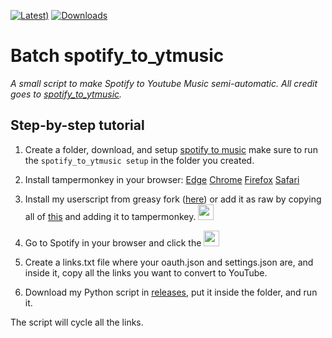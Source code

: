 [![Latest)](https://img.shields.io/github/v/release/Verssgn/batch-spotify_to_ytmusic?cacheSeconds=5000&logo=github)](https://github.com/Verssgn/Sync-Story/releases/latest)
[![Downloads](https://img.shields.io/github/downloads/Verssgn/batch-spotify_to_ytmusic/total.svg)]()

# **Batch spotify_to_ytmusic**
*A small script to make Spotify to Youtube Music semi-automatic. All credit goes to [spotify_to_ytmusic](https://github.com/sigma67/spotify_to_ytmusic).*

## **Step-by-step tutorial**
1. Create a folder, download, and setup [spotify to music](https://github.com/sigma67/spotify_to_ytmusic) 
make sure to run the `spotify_to_ytmusic setup` in the folder you created.

2. Install tampermonkey in your browser:
[Edge](https://microsoftedge.microsoft.com/addons/detail/tampermonkey/iikmkjmpaadaobahmlepeloendndfphd) [Chrome](https://chromewebstore.google.com/detail/tampermonkey/dhdgffkkebhmkfjojejmpbldmpobfkfo) [Firefox](https://addons.mozilla.org/en-US/firefox/addon/tampermonkey/) [Safari](https://apps.apple.com/us/app/tampermonkey/id1482490089)

3. Install my userscript from greasy fork ([here](https://i.imgur.com/RyYayc3.png)) or add it as raw by copying all of [this]() and adding it to tampermonkey. <img src="https://i.imgur.com/RyYayc3.png" height="25">

4. Go to Spotify in your browser and click the <img src="https://github.com/user-attachments/assets/515ce926-06b4-41d2-9959-a2cde0850bb8" height="25">

5. Create a links.txt file where your oauth.json and settings.json are, and inside it, copy all the links you want to convert to YouTube.

6. Download my Python script in [releases](), put it inside the folder, and run it.

The script will cycle all the links.
